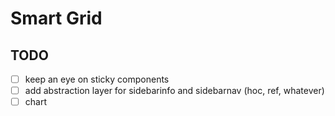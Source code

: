 # Smart Grid

## TODO

- [ ] keep an eye on sticky components
- [ ] add abstraction layer for sidebarinfo and sidebarnav (hoc, ref, whatever)
- [ ] chart
